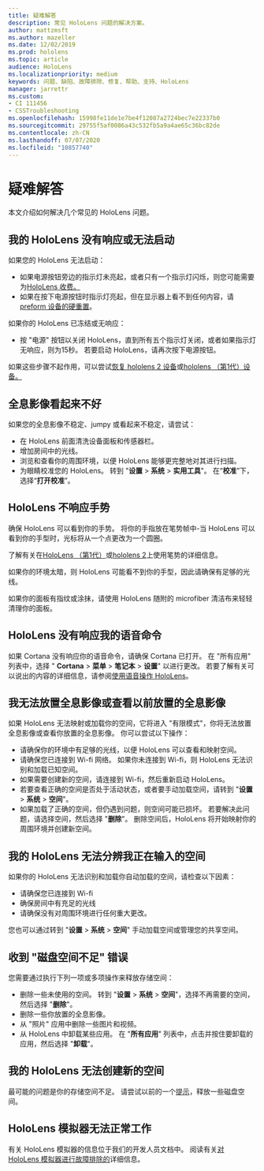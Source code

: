 ```yaml
---
title: 疑难解答
description: 常见 HoloLens 问题的解决方案。
author: mattzmsft
ms.author: mazeller
ms.date: 12/02/2019
ms.prod: hololens
ms.topic: article
audience: HoloLens
ms.localizationpriority: medium
keywords: 问题、缺陷、故障排除、修复、帮助、支持、HoloLens
manager: jarrettr
ms.custom:
- CI 111456
- CSSTroubleshooting
ms.openlocfilehash: 15998fe11de1e7be4f12087a2724bec7e22337b0
ms.sourcegitcommit: 29755f5af0086a43c532fb5a9a4ae65c36bc82de
ms.contentlocale: zh-CN
ms.lasthandoff: 07/07/2020
ms.locfileid: "10857740"
---
```

# 疑难解答

本文介绍如何解决几个常见的 HoloLens 问题。

## 我的 HoloLens 没有响应或无法启动

如果您的 HoloLens 无法启动：

- 如果电源按钮旁边的指示灯未亮起，或者只有一个指示灯闪烁，则您可能需要为[HoloLens 收费。](hololens-recovery.md#charging-the-device)
- 如果在按下电源按钮时指示灯亮起，但在显示器上看不到任何内容，请[preform 设备的硬重置](hololens-recovery.md#hard-reset-procedure)。

如果你的 HoloLens 已冻结或无响应：

- 按 "电源" 按钮以关闭 HoloLens，直到所有五个指示灯关闭，或者如果指示灯无响应，则为15秒。 若要启动 HoloLens，请再次按下电源按钮。

如果这些步骤不起作用，可以尝试[恢复 hololens 2 设备](hololens-recovery.md)或[hololens （第1代）设备。](hololens1-recovery.md)

## 全息影像看起来不好

如果您的全息影像不稳定、jumpy 或看起来不稳定，请尝试：

- 在 HoloLens 前面清洗设备面板和传感器栏。
- 增加房间中的光线。
- 浏览和查看你的周围环境，以便 HoloLens 能够更完整地对其进行扫描。
- 为眼睛校准您的 HoloLens。 转到 "**设置**  >  **系统**  >  **实用工具**"。 在“**校准**”下，选择“**打开校准**”。

## HoloLens 不响应手势

确保 HoloLens 可以看到你的手势。  将你的手指放在笔势帧中-当 HoloLens 可以看到你的手型时，光标将从一个点更改为一个圆圈。

了解有关在[HoloLens （第1代）](hololens1-basic-usage.md#use-hololens-with-your-hands)或[hololens 2](hololens2-basic-usage.md#the-hand-tracking-frame)上使用笔势的详细信息。

如果你的环境太暗，则 HoloLens 可能看不到你的手型，因此请确保有足够的光线。

如果你的面板有指纹或涂抹，请使用 HoloLens 随附的 microfiber 清洁布来轻轻清理你的面板。

## HoloLens 没有响应我的语音命令

如果 Cortana 没有响应你的语音命令，请确保 Cortana 已打开。 在 "所有应用" 列表中，选择 " **Cortana**  >  **菜单**  >  **笔记本**  >  **设置**" 以进行更改。 若要了解有关可以说出的内容的详细信息，请参阅[使用语音操作 HoloLens](hololens-cortana.md)。

## 我无法放置全息影像或查看以前放置的全息影像

如果 HoloLens 无法映射或加载你的空间，它将进入 "有限模式"，你将无法放置全息影像或查看你放置的全息影像。 你可以尝试以下操作：

- 请确保你的环境中有足够的光线，以便 HoloLens 可以查看和映射空间。
- 请确保您已连接到 Wi-fi 网络。 如果你未连接到 Wi-fi，则 HoloLens 无法识别和加载已知空间。
- 如果需要创建新的空间，请连接到 Wi-fi，然后重新启动 HoloLens。
- 若要查看正确的空间是否处于活动状态，或者要手动加载空间，请转到 "**设置**  >  **系统**  >  **空间**"。
- 如果加载了正确的空间，但仍遇到问题，则空间可能已损坏。 若要解决此问题，请选择空间，然后选择 "**删除**"。 删除空间后，HoloLens 将开始映射你的周围环境并创建新空间。

## 我的 HoloLens 无法分辨我正在输入的空间

如果你的 HoloLens 无法识别和加载你自动加载的空间，请检查以下因素：

- 请确保您已连接到 Wi-fi
- 确保房间中有充足的光线
- 请确保没有对周围环境进行任何重大更改。

您也可以通过转到 "**设置**  >  **系统**  >  **空间**" 手动加载空间或管理您的共享空间。

## 收到 "磁盘空间不足" 错误

您需要通过执行下列一项或多项操作来释放存储空间：

- 删除一些未使用的空间。 转到 "**设置**  >  **系统**  >  **空间**"，选择不再需要的空间，然后选择 "**删除**"。
- 删除一些你放置的全息影像。
- 从 "照片" 应用中删除一些图片和视频。
- 从 HoloLens 中卸载某些应用。 在 "**所有应用**" 列表中，点击并按住要卸载的应用，然后选择 "**卸载**"。

## 我的 HoloLens 无法创建新的空间

最可能的问题是你的存储空间不足。 请尝试以前的一个[提示](#im-getting-a-low-disk-space-error)，释放一些磁盘空间。

## HoloLens 模拟器无法正常工作

有关 HoloLens 模拟器的信息位于我们的开发人员文档中。  阅读有关[对 HoloLens 模拟器进行故障排除的](https://docs.microsoft.com/windows/mixed-reality/using-the-hololens-emulator#troubleshooting)详细信息。

